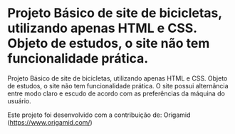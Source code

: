 
Projeto Básico de site de bicicletas, utilizando apenas HTML e CSS.
Objeto de estudos, o site não tem funcionalidade prática.
==================================================================
Projeto Básico de site de bicicletas, utilizando apenas HTML e CSS.
Objeto de estudos, o site não tem funcionalidade prática.
O site possui alternância entre modo claro e escudo de acordo com as preferências da máquina do usuário.

Este projeto foi desenvolvido com a contribuição de:
Origamid (https://www.origamid.com/)
